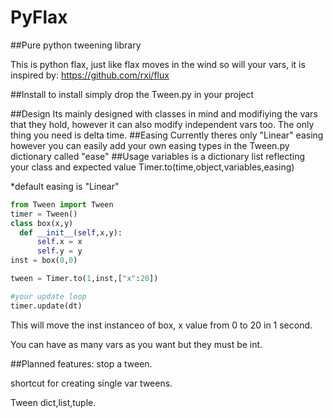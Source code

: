 # PyFlax
##Pure python tweening library

This is python flax, just like flax moves in the wind so will your vars, it is inspired by:
https://github.com/rxi/flux

##Install
to install simply drop the Tween.py in your project

##Design
Its mainly designed with classes in mind and modifiying the vars that they hold, however it can also modify independent vars too.
The only thing you need is delta time.
##Easing
Currently theres only "Linear" easing however you can easily add your own easing types in the Tween.py dictionary called "ease"
##Usage
variables is a dictionary list reflecting your class and expected value 
Timer.to(time,object,variables,easing)

*default easing is "Linear"

```python
from Tween import Tween
timer = Tween()
class box(x,y)
  def __init__(self,x,y):
      self.x = x 
      self.y = y 
inst = box(0,0)

tween = Timer.to(1,inst,["x":20])

#your update loop 
timer.update(dt)
```
This will move the inst instanceo of box, x value from 0 to 20 in 1 second. 

You can have as many vars as you want but they must be int.

##Planned features:
  stop a tween.
  
  shortcut for creating single var tweens.
  
  Tween dict,list,tuple.

